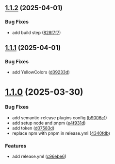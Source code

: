 ## [1.1.2](https://github.com/co6tter/vite-lib-app/compare/v1.1.1...v1.1.2) (2025-04-01)


### Bug Fixes

* add build step ([828f7f7](https://github.com/co6tter/vite-lib-app/commit/828f7f7cc192b9257ed26948672f9769a32158b0))

## [1.1.1](https://github.com/co6tter/vite-lib-app/compare/v1.1.0...v1.1.1) (2025-04-01)


### Bug Fixes

* add YellowColors ([d39233d](https://github.com/co6tter/vite-lib-app/commit/d39233d8008883d19d573ed8ef2d9d94488d155f))

# [1.1.0](https://github.com/co6tter/vite-lib-app/compare/v1.0.0...v1.1.0) (2025-03-30)


### Bug Fixes

* add semantic-release plugins config ([b9006c1](https://github.com/co6tter/vite-lib-app/commit/b9006c1c2f96272ef0266b8305ab86b843268e4b))
* add setup node and pnpm ([e4f931d](https://github.com/co6tter/vite-lib-app/commit/e4f931d3a007e63de69c441d2f911c867dccad16))
* add token ([d07583d](https://github.com/co6tter/vite-lib-app/commit/d07583d895238b1a65d3f5900b8a479b86899ba6))
* replace npm with pnpm in release.yml ([4340fdb](https://github.com/co6tter/vite-lib-app/commit/4340fdb215bceb1e76ebfe793d163f680804e816))


### Features

* add release.yml ([c96ebe6](https://github.com/co6tter/vite-lib-app/commit/c96ebe6556c0af0f2ad54aa7d018b54887b2dc33))
